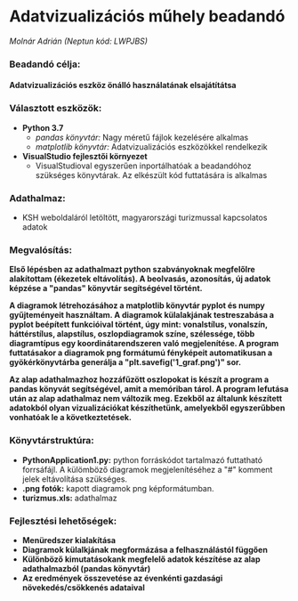 # Adatvizualizációs műhely beadandó
*Molnár Adrián (Neptun kód: LWPJBS)*

### Beadandó célja:
#### Adatvizualizációs eszköz önálló használatának elsajátítátsa

### Választott eszközök:
  - **Python 3.7** 
    - *pandas könyvtár:* Nagy méretű fájlok kezelésére alkalmas
    - *matplotlib könyvtár:* Adatvizualizációs eszközökkel rendelkezik
  - **VisualStudio fejlesztői környezet**
    - VisualStudioval egyszerűen inportálhatóak a beadandóhoz szükséges könyvtárak. Az elkészült kód futtatására is alkalmas
 
### Adathalmaz:
  - KSH weboldaláról letöltött, magyarországi turizmussal kapcsolatos adatok

### Megvalósítás:

  **Első lépésben az adathalmazt python szabványoknak megfelőlre alakítottam (ékezetek eltávolítás). A beolvasás, azonosítás, új adatok     képzése a "pandas" könyvtár segítségével történt.**
  
  **A diagramok létrehozásához a matplotlib könyvtár pyplot és numpy gyűjteményeit használtam. A diagramok külalakjának testreszabása a     pyplot beépített funkcióival történt, úgy mint: vonalstílus, vonalszín, háttérstílus, alapstílus, oszlopdiagramok színe, szélessége,     több diagramtípus egy koordinátarendszeren való megjelenítése. A program futtatásakor a diagramok png formátumú fényképeit               automatikusan   a gyökérkönyvtárba generálja a "plt.savefig('1_graf.png')" sor.**
  
  **Az alap adathalmazhoz hozzáfűzött oszlopokat is készít a program a pandas könyvát segítségével, amit a memóriban tárol. A program       lefutása után az alap adathalmaz nem változik meg. Ezekből az általunk készített adatokból olyan vizualizációkat készíthetünk,           amelyekből egyszerűbben vonhatóak le a következtetések.**
      
### Könyvtárstruktúra:
  - **PythonApplication1.py:** python forráskódot tartalmazó futtatható forrsáfájl. A külömböző diagramok megjelenítéséhez a "#" komment      jelek eltávolítása szükséges.
  - **.png fotók:** kapott diagramok png képformátumban.
  - **turizmus.xls:** adathalmaz

### Fejlesztési lehetőségek:
  - **Menüredszer kialakítása**
  - **Diagramok külalkjának megformázása a felhasználástól függően**
  - **Különböző kimutatásokank megfelelő adatok készítése az alap adathalmazból (pandas könyvtár)**
  - **Az eredmények összevetése az évenkénti gazdasági növekedés/csökkenés adataival**
